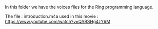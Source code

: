 In this folder we have the voices files for the Ring programming language.

The file : introduction.m4a used in this movie : https://www.youtube.com/watch?v=QABSHg4zY6M 
